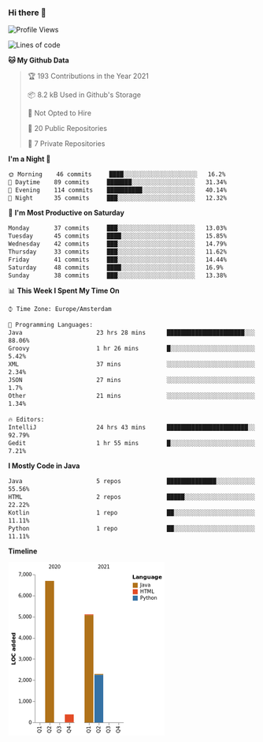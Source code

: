 ### Hi there 👋


<!--START_SECTION:waka-->
![Profile Views](http://img.shields.io/badge/Profile%20Views-0-blue)

![Lines of code](https://img.shields.io/badge/From%20Hello%20World%20I%27ve%20Written-14485%20lines%20of%20code-blue)

**🐱 My Github Data** 

> 🏆 193 Contributions in the Year 2021
 > 
> 📦 8.2 kB Used in Github's Storage 
 > 
> 🚫 Not Opted to Hire
 > 
> 📜 20 Public Repositories 
 > 
> 🔑 7 Private Repositories  
 > 
**I'm a Night 🦉** 

```text
🌞 Morning    46 commits     ████░░░░░░░░░░░░░░░░░░░░░   16.2% 
🌆 Daytime    89 commits     ███████░░░░░░░░░░░░░░░░░░   31.34% 
🌃 Evening    114 commits    ██████████░░░░░░░░░░░░░░░   40.14% 
🌙 Night      35 commits     ███░░░░░░░░░░░░░░░░░░░░░░   12.32%

```
📅 **I'm Most Productive on Saturday** 

```text
Monday       37 commits     ███░░░░░░░░░░░░░░░░░░░░░░   13.03% 
Tuesday      45 commits     ████░░░░░░░░░░░░░░░░░░░░░   15.85% 
Wednesday    42 commits     ███░░░░░░░░░░░░░░░░░░░░░░   14.79% 
Thursday     33 commits     ███░░░░░░░░░░░░░░░░░░░░░░   11.62% 
Friday       41 commits     ███░░░░░░░░░░░░░░░░░░░░░░   14.44% 
Saturday     48 commits     ████░░░░░░░░░░░░░░░░░░░░░   16.9% 
Sunday       38 commits     ███░░░░░░░░░░░░░░░░░░░░░░   13.38%

```


📊 **This Week I Spent My Time On** 

```text
⌚︎ Time Zone: Europe/Amsterdam

💬 Programming Languages: 
Java                     23 hrs 28 mins      ██████████████████████░░░   88.06% 
Groovy                   1 hr 26 mins        █░░░░░░░░░░░░░░░░░░░░░░░░   5.42% 
XML                      37 mins             ░░░░░░░░░░░░░░░░░░░░░░░░░   2.34% 
JSON                     27 mins             ░░░░░░░░░░░░░░░░░░░░░░░░░   1.7% 
Other                    21 mins             ░░░░░░░░░░░░░░░░░░░░░░░░░   1.34%

🔥 Editors: 
IntelliJ                 24 hrs 43 mins      ███████████████████████░░   92.79% 
Gedit                    1 hr 55 mins        █░░░░░░░░░░░░░░░░░░░░░░░░   7.21%

```

**I Mostly Code in Java** 

```text
Java                     5 repos             ██████████████░░░░░░░░░░░   55.56% 
HTML                     2 repos             █████░░░░░░░░░░░░░░░░░░░░   22.22% 
Kotlin                   1 repo              ██░░░░░░░░░░░░░░░░░░░░░░░   11.11% 
Python                   1 repo              ██░░░░░░░░░░░░░░░░░░░░░░░   11.11%

```


**Timeline**

![Chart not found](https://raw.githubusercontent.com/powercasgamer/powercasgamer/master/charts/bar_graph.png) 


<!--END_SECTION:waka-->
